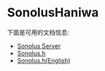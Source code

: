 # SonolusHaniwa

下面是可用的文档信息:

- [Sonolus Server](./sonolus-server/1.%20intro.md)
- [Sonolus.h](./sonolus.h/basic/1.%20install.md)
- [Sonolus.h(English)](./sonolus.h-en/index.md)